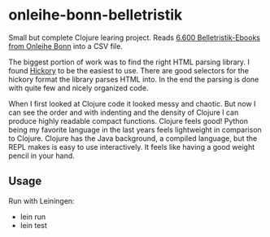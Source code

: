 # onleihe-bonn-belletristik

Small but complete Clojure learing project. Reads [6.600 Belletristik-Ebooks from Onleihe Bonn](https://www.onleihe.de/bonn/frontend/mediaList,0-2-0-101-0-0-0-0-0-0-0.html) into a CSV file.

The biggest portion of work was to find the right HTML parsing library. I found [Hickory](https://github.com/davidsantiago/hickory) to be the easiest to use. There are good selectors for the hickory format the library parses HTML into. In the end the parsing is done with quite few and nicely organized code.

When I first looked at Clojure code it looked messy and chaotic. But now I can see the order and with indenting and the density of Clojure I can produce highly readable compact functions. Clojure feels good! Python being my favorite language in the last years feels lightweight in comparison to Clojure. Clojure has the Java background, a compiled language, but the REPL makes is easy to use interactively. It feels like having a good weight pencil in your hand.

## Usage

Run with Leiningen:
* lein run
* lein test


